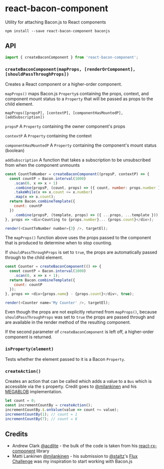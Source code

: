 # react-bacon-component

Utility for attaching Bacon.js to React components

```
npm install --save react-bacon-component baconjs
```

## API

```js
import { createBaconComponent } from 'react-bacon-component';
```

### `createBaconComponent(mapProps, [renderOrComponent], [shouldPassThroughProps])`

Creates a React component or a higher-order component.

`mapProps()` maps Bacon.js `Property`s containing the props, context, and component mount status to a `Property` that will be passed as props to the child element.

`mapProps([propsP], [contextP], [componentHasMountedP], [addSubscription])`

`propsP` A `Property` containing the owner component's props

`contextP` A `Property` containing the context

`componentHasMountedP` A `Property` containing the component's mount status (boolean)

`addSubscription` A function that takes a subscription to be unsubscribed from when the component unmounts

```js
const CountToNumber = createBaconComponent((propsP, contextP) => {
  const countP = Bacon.interval(1000)
    .scan(0, x => x + 1)
    .combine(propsP, (count, props) => ({ count, number: props.number }))
    .takeWhile(x => x.count <= x.number)
    .map(x => x.count);
  return Bacon.combineTemplate({
    count: countP
  })
    .combine(propsP, (template, props) => ({ ...props, ...template }));
}, props => <div>Counting to {props.number}... {props.count}</div>);

render(<CountToNumber number={3} />, targetEl);
```

The `mapProps()` function above uses the props passed to the component that is produced to determine when to stop counting.

If `shouldPassThroughProps` is set to `true`, the props are automatically passed through to the child element.

```js
const Counter = createBaconComponent(() => {
  const countP = Bacon.interval(1000)
    .scan(0, x => x + 1);
  return Bacon.combineTemplate({
    count: countP
  });
}, props => <div>{props.name} - {props.count}</div>, true);

render(<Counter name='My Counter' />, targetEl);
```

Even though the props are not explicitly returned from `mapProps()`, because `shouldPassThroughProps` was set to `true` the props are passed through and are available in the render method of the resulting component.

If the second parameter of `createBaconComponent` is left off, a higher-order component is returned.

### `isProperty(element)`

Tests whether the element passed to it is a Bacon `Property`.

### `createAction()`

Creates an action that can be called which adds a value to a `Bus` which is accessible via the `$` property. Credit goes to [@milankinen](https://github.com/milankinen) and his [MEGABLOB](https://github.com/milankinen/megablob/blob/master/src/createAction.js) implementation.

```js
let count = 0;
const incrementCountBy = createAction();
incrementCountBy.$.onValue(value => count += value);
incrementCountBy(1); // count = 1
incrementCountBy(7); // count = 8
```

## Credits

- Andrew Clark [@acdlite](https://github.com/acdlite) - the bulk of the code is taken from his [react-rx-component](https://github.com/acdlite/react-rx-component) library
- Matti Lankinen [@milankinen](https://github.com/milankinen) - his submission to [@staltz](https://github.com/staltz)'s [Flux Challenge](https://github.com/staltz/flux-challenge) was my inspiration to start working with Bacon.js

